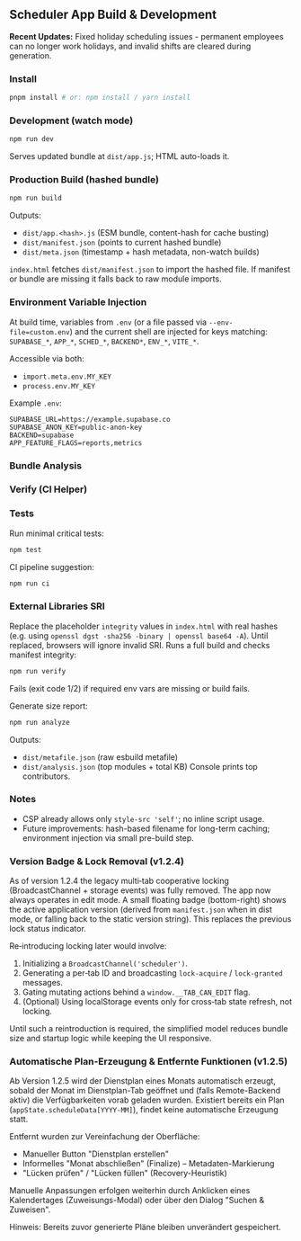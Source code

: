 ## Scheduler App Build & Development

**Recent Updates:** Fixed holiday scheduling issues - permanent employees can no longer work holidays, and invalid shifts are cleared during generation.

### Install
```powershell
pnpm install # or: npm install / yarn install
```

### Development (watch mode)
```powershell
npm run dev
```
Serves updated bundle at `dist/app.js`; HTML auto-loads it.

### Production Build (hashed bundle)
```powershell
npm run build
```
Outputs:
- `dist/app.<hash>.js` (ESM bundle, content-hash for cache busting)
- `dist/manifest.json` (points to current hashed bundle)
- `dist/meta.json` (timestamp + hash metadata, non-watch builds)

`index.html` fetches `dist/manifest.json` to import the hashed file. If manifest or bundle are missing it falls back to raw module imports.

### Environment Variable Injection
At build time, variables from `.env` (or a file passed via `--env-file=custom.env`) and the current shell are injected for keys matching:
`SUPABASE_*`, `APP_*`, `SCHED_*`, `BACKEND*`, `ENV_*`, `VITE_*`.

Accessible via both:
- `import.meta.env.MY_KEY`
- `process.env.MY_KEY`

Example `.env`:
```
SUPABASE_URL=https://example.supabase.co
SUPABASE_ANON_KEY=public-anon-key
BACKEND=supabase
APP_FEATURE_FLAGS=reports,metrics
```

### Bundle Analysis
### Verify (CI Helper)
### Tests
Run minimal critical tests:
```powershell
npm test
```
CI pipeline suggestion:
```powershell
npm run ci
```

### External Libraries SRI
Replace the placeholder `integrity` values in `index.html` with real hashes (e.g. using `openssl dgst -sha256 -binary | openssl base64 -A`). Until replaced, browsers will ignore invalid SRI.
Runs a full build and checks manifest integrity:
```powershell
npm run verify
```
Fails (exit code 1/2) if required env vars are missing or build fails.

Generate size report:
```powershell
npm run analyze
```
Outputs:
- `dist/metafile.json` (raw esbuild metafile)
- `dist/analysis.json` (top modules + total KB)
Console prints top contributors.


### Notes
- CSP already allows only `style-src 'self'`; no inline script usage.
- Future improvements: hash-based filename for long-term caching; environment injection via small pre-build step.

### Version Badge & Lock Removal (v1.2.4)
As of version 1.2.4 the legacy multi‑tab cooperative locking (BroadcastChannel + storage events) was fully removed. The app now always operates in edit mode. A small floating badge (bottom-right) shows the active application version (derived from `manifest.json` when in dist mode, or falling back to the static version string). This replaces the previous lock status indicator.

Re‑introducing locking later would involve:
1. Initializing a `BroadcastChannel('scheduler')`.
2. Generating a per‑tab ID and broadcasting `lock-acquire` / `lock-granted` messages.
3. Gating mutating actions behind a `window.__TAB_CAN_EDIT` flag.
4. (Optional) Using localStorage events only for cross‑tab state refresh, not locking.

Until such a reintroduction is required, the simplified model reduces bundle size and startup logic while keeping the UI responsive.

### Automatische Plan-Erzeugung & Entfernte Funktionen (v1.2.5)
Ab Version 1.2.5 wird der Dienstplan eines Monats automatisch erzeugt, sobald der Monat im Dienstplan-Tab geöffnet und (falls Remote-Backend aktiv) die Verfügbarkeiten vorab geladen wurden. Existiert bereits ein Plan (`appState.scheduleData[YYYY-MM]`), findet keine automatische Erzeugung statt.

Entfernt wurden zur Vereinfachung der Oberfläche:
* Manueller Button "Dienstplan erstellen"
* Informelles "Monat abschließen" (Finalize) – Metadaten-Markierung
* "Lücken prüfen" / "Lücken füllen" (Recovery-Heuristik)

Manuelle Anpassungen erfolgen weiterhin durch Anklicken eines Kalendertages (Zuweisungs-Modal) oder über den Dialog "Suchen & Zuweisen".

Hinweis: Bereits zuvor generierte Pläne bleiben unverändert gespeichert.
